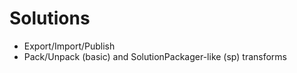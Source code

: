 
# Solutions

- Export/Import/Publish
- Pack/Unpack (basic) and SolutionPackager-like (sp) transforms
